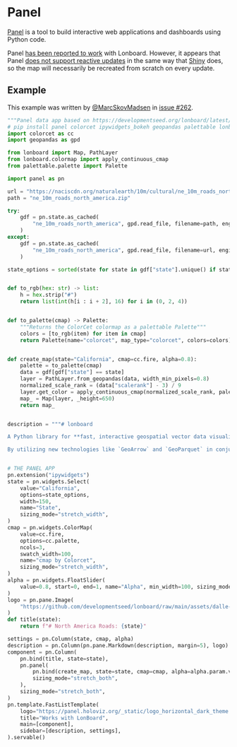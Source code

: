 # Panel

[Panel](https://panel.holoviz.org/) is a tool to build interactive web applications and dashboards using Python code.

Panel [has been reported to work](https://github.com/developmentseed/lonboard/issues/262) with Lonboard. However, it appears that Panel [does not support reactive updates](https://github.com/holoviz/panel/issues/5921) in the same way that [Shiny](./shiny.md) does, so the map will necessarily be recreated from scratch on every update.

## Example

This example was written by [@MarcSkovMadsen](https://github.com/MarcSkovMadsen) in [issue #262](https://github.com/developmentseed/lonboard/issues/262).

```py
"""Panel data app based on https://developmentseed.org/lonboard/latest/examples/north-america-roads/"""
# pip install panel colorcet ipywidgets_bokeh geopandas palettable lonboard
import colorcet as cc
import geopandas as gpd

from lonboard import Map, PathLayer
from lonboard.colormap import apply_continuous_cmap
from palettable.palette import Palette

import panel as pn

url = "https://naciscdn.org/naturalearth/10m/cultural/ne_10m_roads_north_america.zip"
path = "ne_10m_roads_north_america.zip"

try:
    gdf = pn.state.as_cached(
        "ne_10m_roads_north_america", gpd.read_file, filename=path, engine="pyogrio"
    )
except:
    gdf = pn.state.as_cached(
        "ne_10m_roads_north_america", gpd.read_file, filename=url, engine="pyogrio"
    )

state_options = sorted(state for state in gdf["state"].unique() if state)


def to_rgb(hex: str) -> list:
    h = hex.strip("#")
    return list(int(h[i : i + 2], 16) for i in (0, 2, 4))


def to_palette(cmap) -> Palette:
    """Returns the ColorCet colormap as a palettable Palette"""
    colors = [to_rgb(item) for item in cmap]
    return Palette(name="colorcet", map_type="colorcet", colors=colors)


def create_map(state="California", cmap=cc.fire, alpha=0.8):
    palette = to_palette(cmap)
    data = gdf[gdf["state"] == state]
    layer = PathLayer.from_geopandas(data, width_min_pixels=0.8)
    normalized_scale_rank = (data["scalerank"] - 3) / 9
    layer.get_color = apply_continuous_cmap(normalized_scale_rank, palette, alpha=alpha)
    map_ = Map(layer, _height=650)
    return map_


description = """# lonboard

A Python library for **fast, interactive geospatial vector data visualization** in Jupyter (and Panel).

By utilizing new technologies like `GeoArrow` and `GeoParquet` in conjunction with GPU-based map rendering, lonboard aims to enable visualizing large geospatial datasets interactively through a simple interface."""


# THE PANEL APP
pn.extension("ipywidgets")
state = pn.widgets.Select(
    value="California",
    options=state_options,
    width=150,
    name="State",
    sizing_mode="stretch_width",
)
cmap = pn.widgets.ColorMap(
    value=cc.fire,
    options=cc.palette,
    ncols=3,
    swatch_width=100,
    name="cmap by Colorcet",
    sizing_mode="stretch_width",
)
alpha = pn.widgets.FloatSlider(
    value=0.8, start=0, end=1, name="Alpha", min_width=100, sizing_mode="stretch_width"
)
logo = pn.pane.Image(
    "https://github.com/developmentseed/lonboard/raw/main/assets/dalle-lonboard.jpg"
)
def title(state):
    return f"# North America Roads: {state}"

settings = pn.Column(state, cmap, alpha)
description = pn.Column(pn.pane.Markdown(description, margin=5), logo)
component = pn.Column(
    pn.bind(title, state=state),
    pn.panel(
        pn.bind(create_map, state=state, cmap=cmap, alpha=alpha.param.value_throttled),
        sizing_mode="stretch_both",
    ),
    sizing_mode="stretch_both",
)
pn.template.FastListTemplate(
    logo="https://panel.holoviz.org/_static/logo_horizontal_dark_theme.png",
    title="Works with LonBoard",
    main=[component],
    sidebar=[description, settings],
).servable()
```
